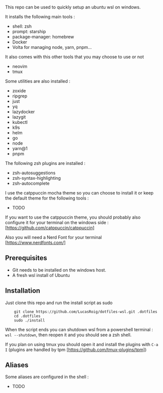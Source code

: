 This repo can be used to quickly setup an ubuntu wsl on windows. 

It installs the following main tools :

* shell: zsh
* prompt: starship
* package-manager: homebrew
* Docker
* Volta for managing node, yarn, pnpm...

It also comes with this other tools that you may choose to use or not

* neovim
* tmux

Some utilities are also installed :

* zoxide
* ripgrep
* just
* yq
* lazydocker
* lazygit
* kubectl
* k9s
* helm
* go
* node
* yarn@1
* pnpm

The following zsh plugins are installed :

* zsh-autosuggestions
* zsh-syntax-highlighting
* zsh-autocomplete

I use the catppuccin mocha theme so you can choose to install it or keep the default theme for the following tools :

* TODO 

If you want to use the catppuccin theme, you should probably also configure it for your terminal on the windows side : [https://github.com/catppuccin/catppuccin]

Also you will need a Nerd Font for your terminal [https://www.nerdfonts.com/]

## Prerequisites

* Git needs to be installed on the windows host.
* A fresh wsl install of Ubuntu

## Installation

Just clone this repo and run the install script as sudo

```
    git clone https://github.com/LucasRoig/dotfiles-wsl.git .dotfiles
    cd .dotfiles
    sudo ./install
```

When the script ends you can shutdown wsl from a powershell terminal : `wsl --shutdown`, then reopen it and you should see a zsh shell.

If you plan on using tmux you should open it and install the plugins with `C-a I` (plugins are handled by tpm [https://github.com/tmux-plugins/tpm])



## Aliases

Some aliases are configured in the shell :

* TODO